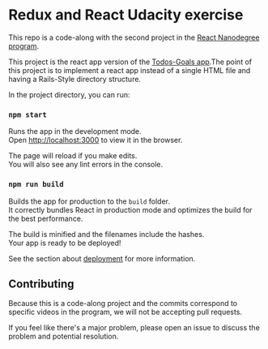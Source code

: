 # Redux and React Udacity exercise

This repo is a code-along with the second project in the [React Nanodegree program](https://www.udacity.com/course/react-nanodegree--nd019).

This project is the react app version of the [Todos-Goals app](https://github.com/harishb93/redux-react-udacity).The point of this project is to implement a react app instead of a single HTML file and having a Rails-Style directory structure.

In the project directory, you can run:

### `npm start`

Runs the app in the development mode.<br>
Open [http://localhost:3000](http://localhost:3000) to view it in the browser.

The page will reload if you make edits.<br>
You will also see any lint errors in the console.

### `npm run build`

Builds the app for production to the `build` folder.<br>
It correctly bundles React in production mode and optimizes the build for the best performance.

The build is minified and the filenames include the hashes.<br>
Your app is ready to be deployed!

See the section about [deployment](https://facebook.github.io/create-react-app/docs/deployment) for more information.

## Contributing

Because this is a code-along project and the commits correspond to specific videos in the program, we will not be accepting pull requests.

If you feel like there's a major problem, please open an issue to discuss the problem and potential resolution.
